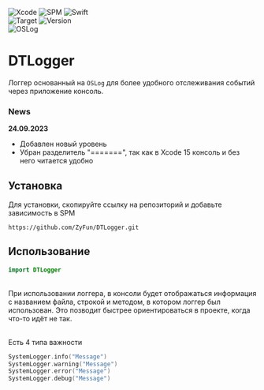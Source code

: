 ![Xcode](https://img.shields.io/badge/Xcode-007ACC?style=for-the-badge&logo=Xcode&logoColor=white)
![SPM](https://img.shields.io/badge/SPM-964B00?style=for-the-badge&logo=Xcode&logoColor=white)
![Swift](https://img.shields.io/badge/swift-F54A2A?style=for-the-badge&logo=swift&logoColor=white)
<br/>
![Target](https://img.shields.io/badge/iOS-12+-blue)
![Version](https://img.shields.io/badge/version-1.0.0-blue)
<br/>
![OSLog](https://img.shields.io/badge/-OSLog-blue)

# DTLogger

Логгер основанный на `OSLog` для более удобного отслеживания событий через приложение консоль.

### News
**24.09.2023**
- Добавлен новый уровень
- Убран разделитель "=======", так как в Xcode 15 консоль и без него читается удобно

## Установка
Для установки, скопируйте ссылку на репозиторий и добавьте зависимость в SPM
```
https://github.com/ZyFun/DTLogger.git
```

## Использование
```Swift
import DTLogger
```
</br>
При использовании логгера, в консоли будет отображаться информация с названием файла, строкой и методом, в котором логгер был использован. Это позводит быстрее ориентироваться в проекте, когда что-то идёт не так.
</br>
</br>

Есть 4 типа важности
```Swift
SystemLogger.info("Message")
SystemLogger.warning("Message")
SystemLogger.error("Message")
SystemLogger.debug("Message")
```
